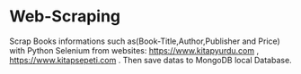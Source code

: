 # Web-Scraping
Scrap Books informations such as(Book-Title,Author,Publisher and Price) with Python Selenium from websites: https://www.kitapyurdu.com , https://www.kitapsepeti.com . Then save datas to MongoDB local Database. 
